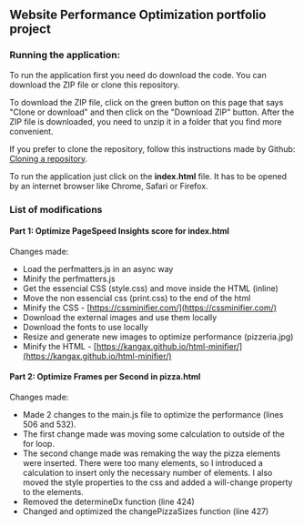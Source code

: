 ## Website Performance Optimization portfolio project

### Running the application:
To run the application first you need do download the code. You can download the ZIP file or clone this repository.

To download the ZIP file, click on the green button on this page that says "Clone or download" and then click on the "Download ZIP" button. After the ZIP file is downloaded, you need to unzip it in a folder that you find more convenient.

If you prefer to clone the repository, follow this instructions made by Github: [Cloning a repository](https://help.github.com/articles/cloning-a-repository/).

To run the application just click on the **index.html** file. It has to be opened by an internet browser like Chrome, Safari or Firefox.

### List of modifications

#### Part 1: Optimize PageSpeed Insights score for index.html

Changes made:
- Load the perfmatters.js in an async way
- Minify the perfmatters.js
- Get the essencial CSS (style.css) and move inside the HTML (inline)
- Move the non essencial css (print.css) to the end of the html
- Minify the CSS - [https://cssminifier.com/](https://cssminifier.com/)
- Download the external images and use them locally
- Download the fonts to use locally
- Resize and generate new images to optimize performance (pizzeria.jpg)
- Minify the HTML - [https://kangax.github.io/html-minifier/](https://kangax.github.io/html-minifier/)


#### Part 2: Optimize Frames per Second in pizza.html

Changes made:
- Made 2 changes to the main.js file to optimize the performance (lines 506 and 532).
- The first change made was moving some calculation to outside of the for loop.
- The second change made was remaking the way the pizza elements were inserted. There were too many elements, so I introduced a calculation to insert only the necessary number of elements. I also moved the style properties to the css and added a will-change property to the elements.
- Removed the determineDx function (line 424)
- Changed and optimized the changePizzaSizes function (line 427)